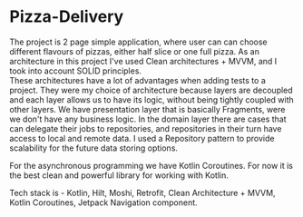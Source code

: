 # Pizza-Delivery

The project is 2 page simple application, where user can can choose different flavours of pizzas, either half slice or one full pizza.
As an architecture in this project I've used Clean architectures + MVVM, and I took into account SOLID principles.  
These architectures have a lot of advantages when adding tests to a project. They were my choice of architecture because layers are decoupled and
each layer allows us to have its logic, without being tightly coupled with other layers. We have presentation layer that is basically Fragments, 
were we don't have any business logic. In the domain layer there are cases that can delegate their jobs to repositories, and repositories in their 
turn have access to local and remote data. I used a Repository pattern to provide scalability for the future data storing options.

For the asynchronous programming we have Kotlin Coroutines. For now it is the best clean and powerful library for working with Kotlin.

Tech stack is - Kotlin, Hilt, Moshi, Retrofit, Clean Architecture + MVVM, Kotlin Coroutines, Jetpack Navigation component. 
